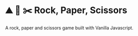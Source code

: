 # :mountain: :page_facing_up: :scissors: Rock, Paper, Scissors

A rock, paper and scissors game built with Vanilla Javascript.

